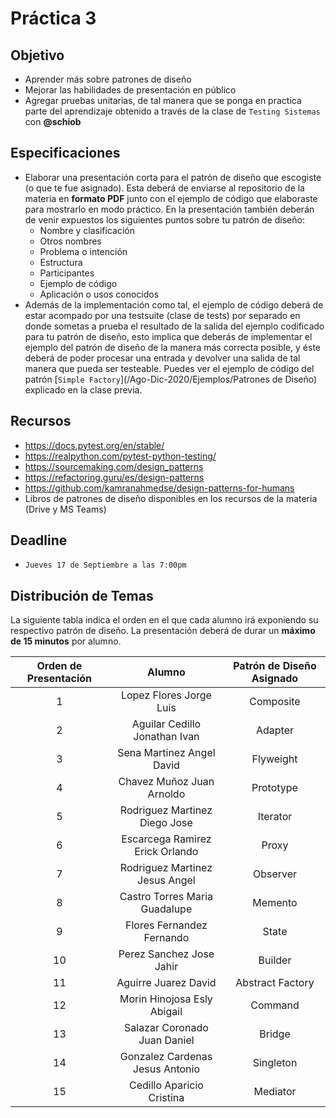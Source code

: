 # Práctica 3

## Objetivo

* Aprender más sobre patrones de diseño
* Mejorar las habilidades de presentación en público
* Agregar pruebas unitarias, de tal manera que se ponga en practica parte del aprendizaje obtenido a través de la clase de `Testing Sistemas` con **@schiob**

## Especificaciones

* Elaborar una presentación corta para el patrón de diseño que escogiste (o que te fue asignado). Esta deberá de enviarse al repositorio de la materia en **formato PDF** junto con el ejemplo de código que elaboraste para mostrarlo en modo práctico. En la presentación también deberán de venir expuestos los siguientes puntos sobre tu patrón de diseño:
  * Nombre y clasificación
  * Otros nombres
  * Problema o intención
  * Estructura
  * Participantes
  * Ejemplo de código
  * Aplicación o usos conocidos
* Además de la implementación como tal, el ejemplo de código deberá de estar acompado por una testsuite (clase de tests) por separado en donde sometas a prueba el resultado de la salida del ejemplo codificado para tu patrón de diseño, esto implica que deberás de implementar el ejemplo del patrón de diseño de la manera más correcta posible, y éste deberá de poder procesar una entrada y devolver una salida de tal manera que pueda ser testeable. Puedes ver el ejemplo de código del patrón [`Simple Factory`](/Ago-Dic-2020/Ejemplos/Patrones de Diseño) explicado en la clase previa.

## Recursos

* <https://docs.pytest.org/en/stable/>
* <https://realpython.com/pytest-python-testing/>
* <https://sourcemaking.com/design_patterns>
* <https://refactoring.guru/es/design-patterns>
* <https://github.com/kamranahmedse/design-patterns-for-humans>
* Libros de patrones de diseño disponibles en los recursos de la materia (Drive y MS Teams)

## Deadline

* `Jueves 17 de Septiembre a las 7:00pm`

## Distribución de Temas

La siguiente tabla indica el orden en el que cada alumno irá exponiendo su respectivo patrón de diseño. La presentación deberá de durar un **máximo de 15 minutos** por alumno.

| Orden de Presentación | Alumno | Patrón de Diseño Asignado |
| :--: | :--: | :--: |
| 1 | Lopez Flores Jorge Luis | Composite |
| 2 | Aguilar Cedillo Jonathan Ivan | Adapter |
| 3 | Sena Martinez Angel David | Flyweight |
| 4 | Chavez Muñoz Juan Arnoldo | Prototype |
| 5 | Rodriguez Martinez Diego Jose | Iterator |
| 6 | Escarcega Ramirez Erick Orlando | Proxy |
| 7 | Rodriguez Martinez Jesus Angel | Observer |
| 8 | Castro Torres Maria Guadalupe | Memento |
| 9 | Flores Fernandez Fernando | State |
| 10 | Perez Sanchez Jose Jahir | Builder |
| 11 | Aguirre Juarez David | Abstract Factory |
| 12 | Morin Hinojosa Esly Abigail | Command |
| 13 | Salazar Coronado Juan Daniel | Bridge |
| 14 | Gonzalez Cardenas Jesus Antonio | Singleton |
| 15 | Cedillo Aparicio Cristina | Mediator |